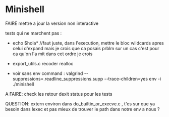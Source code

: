 # Minishell
FAIRE mettre a jour la version non interactive

<!-- MODIFIER get_next_line (multiple fd) -->
<!-- MODIFIER le heredoc pour le faire sans fork? -->
<!-- MODIFIER tout les signaux pour faire des fonctions avec sigaction? -->
<!-- MODIFIER enlever les exit et ne pas fork pour les builtin -->

<!-- - PROBLEME avec ft_get_command de la libft (je crois c'est le extern g_exit_status qu'il aime pas) -->

tests qui ne marchent pas :

- echo $hola* //faut juste, dans l'execution, mettre le bloc wildcards apres celui d'expand mais je crois que ca posais prblm sur un cas c'est pour ca qu'on l'a mit dans cet ordre je crois

- export_utils.c recoder realloc
- voir sans env command : valgrind --suppressions=.readline_suppressions.supp --trace-children=yes env -i ./minishell


A FAIRE: check les retour dexit status pour les tests

QUESTION: extern environ dans do_builtin_or_execve.c , t'es sur que ya besoin dans lexec et pas mieux de trouver le path dans notre env a nous ?
